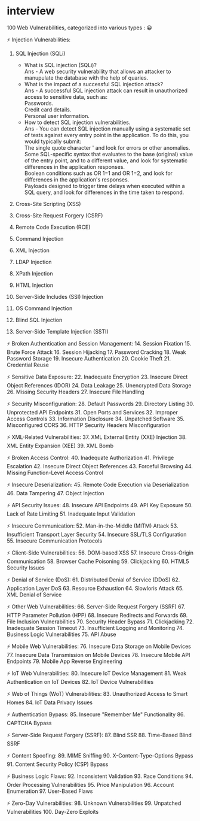 # interview

100 Web Vulnerabilities, categorized into various types : 😀

⚡️ Injection Vulnerabilities:
1. SQL Injection (SQLi)
     * What is SQL injection (SQLi)?<br>
       Ans - A web security vulnerability that allows an attacker to manupulate the database with the help of quaries.<br>
     * What is the impact of a successful SQL injection attack?<br>
       Ans - A successful SQL injection attack can result in unauthorized access to sensitive data, such as:<br>
             Passwords.<br>
             Credit card details.<br>
             Personal user information.<br>
     * How to detect SQL injection vulnerabilities.<br>
       Ans - You can detect SQL injection manually using a systematic set of tests against every entry point in the application. To do this, you would typically submit:<br>
             The single quote character ' and look for errors or other anomalies.<br>
              Some SQL-specific syntax that evaluates to the base (original) value of the entry point, and to a different value, and look for systematic differences in the               application responses.<br>
              Boolean conditions such as OR 1=1 and OR 1=2, and look for differences in the application's responses.<br>
              Payloads designed to trigger time delays when executed within a SQL query, and look for differences in the time taken to respond.<br>
       
3. Cross-Site Scripting (XSS)
4. Cross-Site Request Forgery (CSRF)
5. Remote Code Execution (RCE)
6. Command Injection
7. XML Injection
8. LDAP Injection
9. XPath Injection
10. HTML Injection
11. Server-Side Includes (SSI) Injection
12. OS Command Injection
13. Blind SQL Injection
14. Server-Side Template Injection (SSTI)



⚡️ Broken Authentication and Session Management:
14. Session Fixation
15. Brute Force Attack
16. Session Hijacking
17. Password Cracking
18. Weak Password Storage
19. Insecure Authentication
20. Cookie Theft
21. Credential Reuse

⚡️ Sensitive Data Exposure:
22. Inadequate Encryption
23. Insecure Direct Object References (IDOR)
24. Data Leakage
25. Unencrypted Data Storage
26. Missing Security Headers
27. Insecure File Handling

⚡️ Security Misconfiguration:
28. Default Passwords
29. Directory Listing
30. Unprotected API Endpoints
31. Open Ports and Services
32. Improper Access Controls
33. Information Disclosure
34. Unpatched Software
35. Misconfigured CORS
36. HTTP Security Headers Misconfiguration

⚡️ XML-Related Vulnerabilities:
37. XML External Entity (XXE) Injection
38. XML Entity Expansion (XEE)
39. XML Bomb

⚡️ Broken Access Control:
40. Inadequate Authorization
41. Privilege Escalation
42. Insecure Direct Object References
43. Forceful Browsing
44. Missing Function-Level Access Control

⚡️ Insecure Deserialization:
45. Remote Code Execution via Deserialization
46. Data Tampering
47. Object Injection

⚡️ API Security Issues:
48. Insecure API Endpoints
49. API Key Exposure
50. Lack of Rate Limiting
51. Inadequate Input Validation

⚡️ Insecure Communication:
52. Man-in-the-Middle (MITM) Attack
53. Insufficient Transport Layer Security
54. Insecure SSL/TLS Configuration
55. Insecure Communication Protocols

⚡️ Client-Side Vulnerabilities:
56. DOM-based XSS
57. Insecure Cross-Origin Communication
58. Browser Cache Poisoning
59. Clickjacking
60. HTML5 Security Issues

⚡️ Denial of Service (DoS):
61. Distributed Denial of Service (DDoS)
62. Application Layer DoS
63. Resource Exhaustion
64. Slowloris Attack
65. XML Denial of Service

⚡️ Other Web Vulnerabilities:
66. Server-Side Request Forgery (SSRF)
67. HTTP Parameter Pollution (HPP)
68. Insecure Redirects and Forwards
69. File Inclusion Vulnerabilities
70. Security Header Bypass
71. Clickjacking
72. Inadequate Session Timeout
73. Insufficient Logging and Monitoring
74. Business Logic Vulnerabilities
75. API Abuse

⚡️ Mobile Web Vulnerabilities:
76. Insecure Data Storage on Mobile Devices
77. Insecure Data Transmission on Mobile Devices
78. Insecure Mobile API Endpoints
79. Mobile App Reverse Engineering

⚡️ IoT Web Vulnerabilities:
80. Insecure IoT Device Management
81. Weak Authentication on IoT Devices
82. IoT Device Vulnerabilities

⚡️ Web of Things (WoT) Vulnerabilities:
83. Unauthorized Access to Smart Homes
84. IoT Data Privacy Issues

⚡️ Authentication Bypass:
85. Insecure "Remember Me" Functionality
86. CAPTCHA Bypass

⚡️ Server-Side Request Forgery (SSRF):
87. Blind SSR
88. Time-Based Blind SSRF

⚡️ Content Spoofing:
89. MIME Sniffing
90. X-Content-Type-Options Bypass
91. Content Security Policy (CSP) Bypass

⚡️ Business Logic Flaws:
92. Inconsistent Validation
93. Race Conditions
94. Order Processing Vulnerabilities
95. Price Manipulation
96. Account Enumeration
97. User-Based Flaws

⚡️ Zero-Day Vulnerabilities:
98. Unknown Vulnerabilities
99. Unpatched Vulnerabilities
100. Day-Zero Exploits
